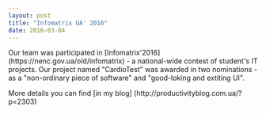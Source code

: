 ```yaml
---
layout: post
title: "Infomatrix UA' 2016"
date: 2016-03-04
---
```

<p>Our team was participated in [Infomatrix'2016] (https://nenc.gov.ua/old/infomatrix) - a national-wide contest of student's IT projects. Our project named "CardioTest" was awarded in two nominations - as a "non-ordinary piece of software" and "good-loking and extiting UI". </p>
<p>More details you can find [in my blog] (http://productivityblog.com.ua/?p=2303)</p>

